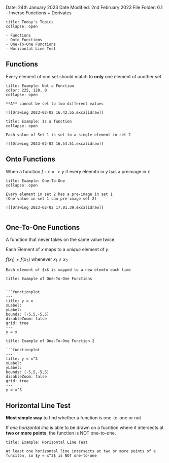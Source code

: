 Date: 24th January 2023
Date Modified: 2nd February 2023
File Folder: 6.1 - Inverse Functions + Derivates

```ad-abstract
title: Today's Topics
collapse: open

- Functions
- Onto Functions
- One-To-One Functions
- Horizontal Line Test

```

## Functions

Every element of one set should match to **only** one element of another set

```ad-info
title: Example: Not a Function
color: 225, 120, 0
collapse: open

**A** cannot be set to two different values

![[Drawing 2023-02-02 16.42.55.excalidraw]]

```


```ad-info
title: Example: Is a function
collapse: open

Each value of Set 1 is set to a single element in set 2

![[Drawing 2023-02-02 16.54.51.excalidraw]]

```


## Onto Functions

When a function $f: x => y$ if every eleemtn in $y$ has a preimage in $x$

```ad-info
title: Example: One-To-One
collapse: open

Every element in set 2 has a pre-image in set 1
(One value in set 1 can pre-image set 2)

![[Drawing 2023-02-02 17.01.39.excalidraw]]


```



## One-To-One Functions

A function that never takes on the same value twice. 

Each Element of $x$ maps to a *unique* element of $y$.

$f(x_1) \ne f(x_2)$ whenever $x_1 \ne x_2$

```ad-tip
Each element of $x$ is mapped to a new elemtn each time
```

```ad-example
title: Example of One-To-One Functions


```functionplot
---
title: y = x
xLabel: 
yLabel: 
bounds: [-5,5,-5,5]
disableZoom: false
grid: true
---
y = x
```

```ad-example
title: Example of One-To-One Function 2

```functionplot
---
title: y = x^3
xLabel: 
yLabel: 
bounds: [-5,5,-5,5]
disableZoom: false
grid: true
---
y = x^3

```

## Horizontal Line Test

**Most simple way** to find whether a function is one-to-one or not

If *one horizontal line* is able to be drawn on a fucntion where it intersects at **two or more points**, the function is NOT one-to-one.

```ad-example
title: Example: Horizontal Line Test

At least one horizontal line intersects at two or more points of a funciton, so $y = x^2$ is NOT one-to-one


```


```



